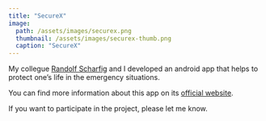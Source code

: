 ```yaml
---
title: "SecureX"
image: 
  path: /assets/images/securex.png
  thumbnail: /assets/images/securex-thumb.png
  caption: "SecureX"
---
```


My collegue [Randolf Scharfig](https://search.usi.ch/en/people/5ae37d3d990b431a02b95b0b606da2e6/schaerfig-randolf) and I developed an android app that helps 
to protect one’s life in the emergency situations.

You can find more information about this app on its 
[official website](http://www.securexapp.altervista.org).

If you want to participate in the project, please let me know.
